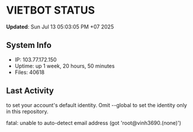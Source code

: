 # VIETBOT STATUS
**Updated**: Sun Jul 13 05:03:05 PM +07 2025

## System Info
- IP: 103.77.172.150
- Uptime: up 1 week, 20 hours, 50 minutes
- Files: 40618

## Last Activity

to set your account's default identity.
Omit --global to set the identity only in this repository.

fatal: unable to auto-detect email address (got 'root@vinh3690.(none)')
